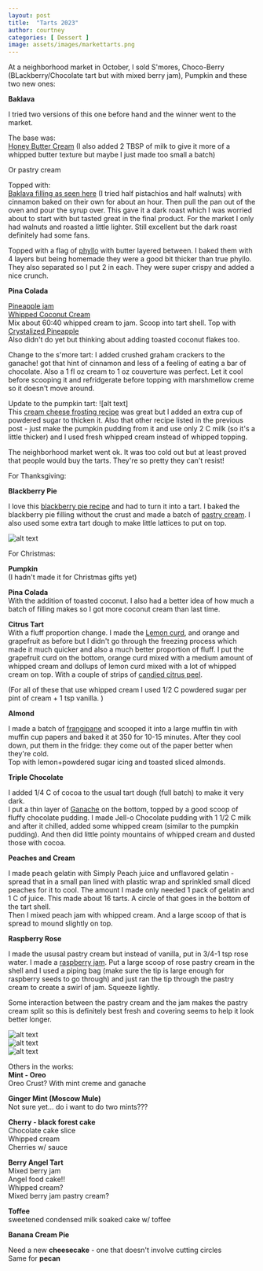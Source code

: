```yaml
---
layout: post
title:  "Tarts 2023"
author: courtney
categories: [ Dessert ]
image: assets/images/markettarts.png
---
```

At a neighborhood market in October, I sold S'mores, Choco-Berry (BLackberry/Chocolate tart but with mixed berry jam), Pumpkin and these two new ones:

**Baklava**

I tried two versions of this one before hand and the winner went to the market.

The base was:<br>
[Honey Butter Cream](https://www.sugarologie.com/recipes/honey-buttercream-recipe#recipe-card) (I also added 2 TBSP of milk to give it more of a whipped butter texture but maybe I just made too small a batch) 

Or pastry cream

Topped with:<br>
[Baklava filling as seen here](https://natashaskitchen.com/baklava-recipe/]) (I tried half pistachios and half walnuts) with cinnamon baked on their own for about an hour. Then pull the pan out of the oven and pour the syrup over. This gave it a dark roast which I was worried about to start with but tasted great in the final product. For the market I only had walnuts and roasted a little lighter. Still excellent but the dark roast definitely had some fans.

Topped with a flag of [phyllo](https://theloopywhisk.com/2022/01/23/gluten-free-filo-pastry/) with butter layered between. I baked them with 4 layers but being homemade they were a good bit thicker than true phyllo. They also separated so I put 2 in each. They were super crispy and added a nice crunch. 

**Pina Colada**

[Pineapple jam](https://kitchendreaming.com/pineapple-jam#recipe)<br>
[Whipped Coconut Cream](https://www.theendlessmeal.com/how-to-make-vegan-coconut-whipped-cream/)<br>
Mix about 60:40 whipped cream to jam. Scoop into tart shell. Top with [Crystalized Pineapple](https://www.sonshinekitchen.com/crystallized-pineapple-sweet-snack-3-ingredients/)<br>
Also didn't do yet but thinking about adding toasted coconut flakes too.

Change to the s'more tart: I added crushed graham crackers to the ganache! got that hint of cinnamon and less of a feeling of eating a bar of chocolate. Also a 1 fl oz cream to 1 oz couverture was perfect. Let it cool before scooping it and refridgerate before topping with marshmellow creme so it doesn't move around.

Update to the pumpkin tart: ![alt text]<br>
This [cream cheese frosting recipe](https://handletheheat.com/best-cream-cheese-frosting/) was great but I added an extra cup of powdered sugar to thicken it. Also that other recipe listed in the previous post - just make the pumpkin pudding from it and use only 2 C milk (so it's a little thicker) and I used fresh whipped cream instead of whipped topping. 

The neighborhood market went ok. It was too cold out but at least proved that people would buy the tarts. They're so pretty they can't resist!


For Thanksgiving:

**Blackberry Pie**<br>

I love this [blackberry pie recipe](https://www.simplyrecipes.com/recipes/blackberry_pie/) and had to turn it into a tart. 
I baked the blackberry pie filling without the crust and made a batch of [pastry cream](https://www.preppykitchen.com/vanilla-custard/). I also used some extra tart dough to make little lattices to put on top. 

![alt text](../../assets/images/blackberrytart.jpg "Blackbery Tart")

For Christmas:

**Pumpkin**<br>
(I hadn't made it for Christmas gifts yet)<br>

**Pina Colada**<br>
With the addition of toasted coconut. I also had a better idea of how much a batch of filling makes so I got more coconut cream than last time. 

**Citrus Tart**<br> 
With a fluff proportion change. I made the [Lemon curd](https://www.preppykitchen.com/lemon-curd/), and orange and grapefruit as before but I didn't go through the freezing process which made it much quicker and also a much better proportion of fluff. I put the grapefruit curd on the bottom, orange curd mixed with a medium amount of whipped cream and dollups of lemon curd mixed with a lot of whipped cream on top. With a couple of strips of [candied citrus peel](https://www.marthastewart.com/313211/candied-citrus-peels).

(For all of these that use whipped cream I used 1/2 C powdered sugar per pint of cream + 1 tsp vanilla. )


**Almond**

I made a batch of [frangipane](https://www.abakingjourney.com/almond-cream-filling-frangipane/) and scooped it into a large muffin tin with muffin cup papers and baked it at 350 for 10-15 minutes. After they cool down, put them in the fridge: they come out of the paper better when they're cold. <br>
Top with lemon+powdered sugar icing and toasted sliced almonds.


**Triple Chocolate**

I added 1/4 C of cocoa to the usual tart dough (full batch) to make it very dark. <br>
I put a thin layer of [Ganache](https://www.sallysbakingaddiction.com/chocolate-ganache/) on the bottom, topped by a good scoop of fluffy chocolate pudding. I made Jell-o Chocolate pudding with 1 1/2 C milk and after it chilled, added some whipped cream (similar to the pumpkin pudding). And then did little pointy mountains of whipped cream and dusted those with cocoa. 


**Peaches and Cream**

I made peach gelatin with Simply Peach juice and unflavored gelatin - spread that in a small pan lined with plastic wrap and sprinkled small diced peaches for it to cool. The amount I made only needed 1 pack of gelatin and 1 C of juice. This made about 16 tarts. A circle of that goes in the bottom of the tart shell.<br>
Then I mixed peach jam with whipped cream. And a large scoop of that is spread to mound slightly on top. 


**Raspberry Rose**

I made the ususal pastry cream but instead of vanilla, put in 3/4-1 tsp rose water. I made a [raspberry jam](https://www.alphafoodie.com/easy-homemade-raspberry-jam-recipe). Put a large scoop of rose pastry cream in the shell and I used a piping bag (make sure the tip is large enough for raspberry seeds to go through) and just ran the tip through the pastry cream to create a swirl of jam. Squeeze lightly. 

Some interaction between the pastry cream and the jam makes the pastry cream split so this is definitely best fresh and covering seems to help it look better longer. 

![alt text](../../assets/images/tartbox2.png "Tart Tray")<br>
![alt text](../../assets/images/almondtart.png "Almond Tart")<br>
![alt text](../../assets/images/peachtart.png "Peach Tart")<br>

Others in the works:<br>
**Mint - Oreo**<br>
Oreo Crust? With mint creme and ganache<br>

**Ginger Mint (Moscow Mule)**<br>
Not sure yet... do i want to do two mints???<br>

**Cherry - black forest cake**<br>
Chocolate cake slice<br>
Whipped cream<br>
Cherries w/ sauce<br>

**Berry Angel Tart**<br>
Mixed berry jam<br>
Angel food cake!!<br>
Whipped cream?<br>
Mixed berry jam pastry cream?<br>

**Toffee**<br>
sweetened condensed milk soaked cake w/ toffee<br>

**Banana Cream Pie**


Need a new **cheesecake** - one that doesn't involve cutting circles<br>
Same for **pecan**<br>
